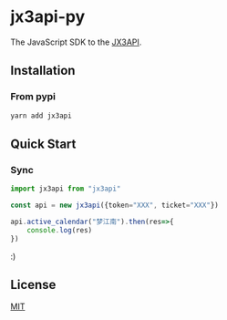 # jx3api-py

The JavaScript SDK to the [JX3API](https://www.jx3api.com).

## Installation

### From pypi

```bash
yarn add jx3api
```

## Quick Start

### Sync

```javascript
import jx3api from "jx3api"

const api = new jx3api({token="XXX", ticket="XXX"})

api.active_calendar("梦江南").then(res=>{
    console.log(res)
})
```

:)

## License

[MIT](LICENSE)
